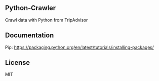 ## Python-Crawler
Crawl data with Python from TripAdvisor

## Documentation
Pip: https://packaging.python.org/en/latest/tutorials/installing-packages/

## License
MIT
